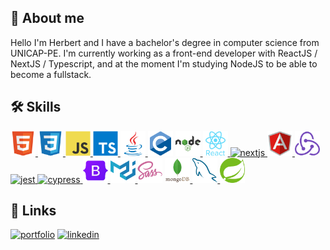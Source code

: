 
## 🚀 About me
Hello I'm Herbert and I have a bachelor's degree in computer science from UNICAP-PE. I'm currently working as a front-end developer with ReactJS / NextJS / Typescript, and at the moment I'm studying NodeJS to be able to become a fullstack.

## 🛠 Skills
<a href="https://developer.mozilla.org/pt-BR/docs/Web/HTML" rel="nofollow"> <img src="https://github.com/devicons/devicon/blob/master/icons/html5/html5-original.svg" alt="html" width="40" height="40" style="max-width: 100%;"> </a> 
<a href="https://developer.mozilla.org/pt-BR/docs/Web/CSS" rel="nofollow"> <img src="https://github.com/devicons/devicon/blob/master/icons/css3/css3-original.svg" alt="css" width="40" height="40" style="max-width: 100%;"> </a> 
<a href="https://developer.mozilla.org/en-US/docs/Web/JavaScript" rel="nofollow"> <img src="https://raw.githubusercontent.com/devicons/devicon/master/icons/javascript/javascript-original.svg" alt="javascript" width="40" height="40" style="max-width: 100%;"> </a> 
<a href="https://www.typescriptlang.org/" rel="nofollow"> <img src="https://raw.githubusercontent.com/devicons/devicon/master/icons/typescript/typescript-original.svg" alt="typescript" width="40" height="40" style="max-width: 100%;"> </a>
<a href="https://www.java.com/" rel="nofollow"> <img src="https://github.com/devicons/devicon/blob/master/icons/java/java-original.svg" alt="java" width="40" height="40" style="max-width: 100%;"> </a> 
<img src="https://github.com/devicons/devicon/blob/master/icons/c/c-original.svg" alt="c" width="40" height="40" style="max-width: 100%;">
<a href="https://nodejs.org" rel="nofollow"> <img src="https://raw.githubusercontent.com/devicons/devicon/master/icons/nodejs/nodejs-original-wordmark.svg" alt="nodejs" width="40" height="40" style="max-width: 100%;"> </a> 
<a href="https://reactjs.org/" rel="nofollow"> <img src="https://raw.githubusercontent.com/devicons/devicon/master/icons/react/react-original-wordmark.svg" alt="react" width="40" height="40" style="max-width: 100%;"> </a> 
<a href="https://nextjs.org/" rel="nofollow"> <img src="https://cdn.worldvectorlogo.com/logos/nextjs-2.svg" alt="nextjs" width="40" height="40" data-canonical-src="https://cdn.worldvectorlogo.com/logos/nextjs-2.svg" style="max-width: 100%;"> </a> 
<a href="https://angular.io/" rel="nofollow"> <img src="https://raw.githubusercontent.com/devicons/devicon/master/icons/angularjs/angularjs-original.svg" alt="angularjs" width="40" height="40" style="max-width: 100%;"> </a> 
<a href="https://redux-toolkit.js.org/" rel="nofollow"> <img src="https://github.com/devicons/devicon/blob/master/icons/redux/redux-original.svg" alt="redux" width="40" height="40" style="max-width: 100%;"> </a> 
<a href="https://jestjs.io" rel="nofollow"> <img src="https://www.vectorlogo.zone/logos/jestjsio/jestjsio-icon.svg" alt="jest" width="40" height="40" data-canonical-src="https://www.vectorlogo.zone/logos/jestjsio/jestjsio-icon.svg" style="max-width: 100%;"> </a> 
<a href="https://www.cypress.io" rel="nofollow"> <img src="https://raw.githubusercontent.com/simple-icons/simple-icons/6e46ec1fc23b60c8fd0d2f2ff46db82e16dbd75f/icons/cypress.svg" alt="cypress" width="40" height="40" style="max-width: 100%;"> </a>
<a href="https://react-bootstrap.github.io" rel="nofollow"> <img src="https://github.com/devicons/devicon/blob/master/icons/bootstrap/bootstrap-original.svg" alt="bootstrap" width="40" height="40" style="max-width: 100%;"> </a> 
<a href="https://mui.com/" rel="nofollow"> <img src="https://raw.githubusercontent.com/devicons/devicon/master/icons/materialui/materialui-original.svg" alt="mui" width="40" height="40" style="max-width: 100%;"> </a> 
<img src="https://github.com/devicons/devicon/blob/master/icons/sass/sass-original.svg" alt="typescript" width="40" height="40" style="max-width: 100%;">
<a href="https://www.mongodb.com/" rel="nofollow"> <img src="https://raw.githubusercontent.com/devicons/devicon/master/icons/mongodb/mongodb-original-wordmark.svg" alt="mongodb" width="40" height="40" style="max-width: 100%;"> </a> 
<a href="https://www.mysql.com/" rel="nofollow"> <img src="https://raw.githubusercontent.com/devicons/devicon/master/icons/mysql/mysql-original.svg" alt="mysql" width="40" height="40" style="max-width: 100%;"> </a> 
<a href="https://spring.io/" rel="nofollow"> <img src="https://github.com/devicons/devicon/blob/master/icons/spring/spring-original.svg" alt="spring" width="40" height="40" style="max-width: 100%;"> </a> 

## 🔗 Links
[![portfolio](https://img.shields.io/badge/my_portfolio-000?style=for-the-badge&logo=ko-fi&logoColor=white)](https://herbertjacby.com)
[![linkedin](https://img.shields.io/badge/linkedin-0A66C2?style=for-the-badge&logo=linkedin&logoColor=white)](https://www.linkedin.com/in/herbertcj/)
